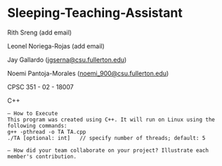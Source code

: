 # Sleeping-Teaching-Assistant

Rith Sreng (add email)

Leonel Noriega-Rojas (add email)

Jay Gallardo (jgserna@csu.fullerton.edu)

Noemi Pantoja-Morales (noemi_900@csu.fullerton.edu)

CPSC 351 - 02 - 18007

C++

    – How to Execute
    This program was created using C++. It will run on Linux using the following commands:
    g++ -pthread -o TA TA.cpp
    ./TA [optional: int]   // specify number of threads; default: 5

    – How did your team collaborate on your project? Illustrate each member's contribution.
